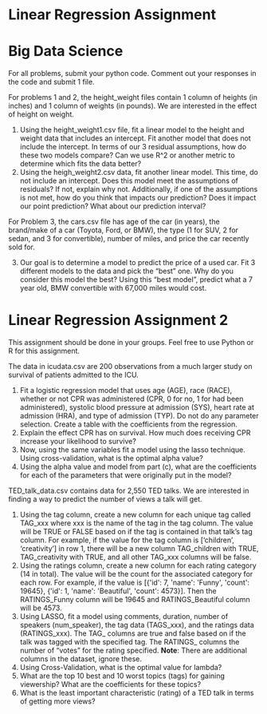 # Linear Regression Assignment

# Big Data Science

For all problems, submit your python code. Comment out your responses in the code
and submit 1 file.

For problems 1 and 2, the height_weight files contain 1 column of heights (in inches)
and 1 column of weights (in pounds). We are interested in the effect of height on
weight.

1. Using the height_weight1.csv file, fit a linear model to the height and weight
  data that includes an intercept. Fit another model that does not include the
  intercept. In terms of our 3 residual assumptions, how do these two models
  compare? Can we use R^2 or another metric to determine which fits the data
  better?
2. Using the heigh_weight2.csv data, fit another linear model. This time, do not
  include an intercept. Does this model meet the assumptions of residuals? If
  not, explain why not. Additionally, if one of the assumptions is not met, how
  do you think that impacts our prediction? Does it impact our point
  prediction? What about our prediction interval?

For Problem 3, the cars.csv file has age of the car (in years), the brand/make of a car
(Toyota, Ford, or BMW), the type (1 for SUV, 2 for sedan, and 3 for convertible),
number of miles, and price the car recently sold for.

3. Our goal is to determine a model to predict the price of a used car. Fit 3
  different models to the data and pick the “best” one. Why do you consider
  this model the best? Using this “best model”, predict what a 7 year old, BMW
  convertible with 67,000 miles would cost.


# Linear Regression Assignment 2

This assignment should be done in your groups. Feel free to use Python or R for this assignment.

The data in icudata.csv are 200 observations from a much larger study on survival of patients admitted to the ICU.
1. Fit a logistic regression model that uses age (AGE), race (RACE), whether or not CPR was administered (CPR, 0 for no, 1 for had been administered), systolic blood pressure at admission (SYS), heart rate at admission (HRA), and type of admission (TYP). Do not do any parameter selection. Create a table with the coefficients from the regression.
2. Explain the effect CPR has on survival. How much does receiving CPR increase your likelihood to survive?
3. Now, using the same variables fit a model using the lasso technique. Using cross-validation, what is the optimal alpha value?
4. Using the alpha value and model from part (c), what are the coefficients for each of the parameters that were originally put in the model?

TED_talk_data.csv contains data for 2,550 TED talks. We are interested in finding a way to predict the number of views a talk will get.
1. Using the tag column, create a new column for each unique tag called TAG_xxx where xxx is the name of the tag in the tag column. The value will be TRUE or FALSE based on if the tag is contained in that talk’s tag column. For example, if the value for the tag column is [‘children’, ‘creativity’] in row 1, there will be a new column TAG_children with TRUE, TAG_creativity with TRUE, and all other TAG_xxx columns will be false.
2. Using the ratings column, create a new column for each rating category (14 in total). The value will be the count for the associated category for each row. For example, if the value is [{'id': 7, 'name': 'Funny', 'count': 19645}, {'id': 1, 'name': 'Beautiful', 'count': 4573}]. Then the RATINGS_Funny column will be 19645 and RATINGS_Beautiful column will be 4573.
3. Using LASSO, fit a model using comments, duration, number of speakers (num_speaker), the tag data (TAGS_xxx), and the ratings data (RATINGS_xxx). The TAG_ columns are true and false based on if the talk was tagged with the specified tag. The RATINGS_ columns the number of “votes” for the rating specified. **Note**: There are additional columns in the dataset, ignore these.
4. Using Cross-Validation, what is the optimal value for lambda?
5. What are the top 10 best and 10 worst topics (tags) for gaining viewership? What are the coefficients for these topics?
6. What is the least important characteristic (rating) of a TED talk in terms of getting more views?
